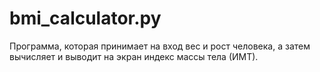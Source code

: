 # bmi_calculator.py
Программа, которая принимает на вход вес и рост человека, а затем вычисляет и выводит на экран индекс массы тела (ИМТ).
